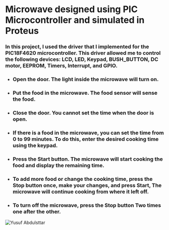 # Microwave designed using PIC Microcontroller and simulated in Proteus
### In this project, I used the driver that I implemented for the PIC18F4620 microcontroller. This driver allowed me to control the following devices: LCD, LED, Keypad, BUSH_BUTTON, DC motor, EEPROM, Timers, Interrupt, and GPIO.
- ### Open the door. The light inside the microwave will turn on.
- ### Put the food in the microwave. The food sensor will sense the food.
- ### Close the door. You cannot set the time when the door is open.
- ### If there is a food in the microwave, you can set the time from 0 to 99 minutes. To do this, enter the desired cooking time using the keypad.
- ### Press the Start button. The microwave will start cooking the food and display the remaining time.
- ### To add more food or change the cooking time, press the Stop button once, make your changes, and press Start, The microwave will continue cooking from where it left off.
- ### To turn off the microwave, press the Stop button Two times one after the other.

![Yusuf Abdulsttar](https://github.com/Yusufabdulsttar/Microwave-Ovens/assets/134774623/9559a5fb-2842-46c8-af51-0c869b938680)
